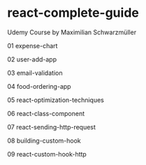 # react-complete-guide

Udemy Course by Maximilian Schwarzmüller

01 expense-chart

02 user-add-app

03 email-validation

04 food-ordering-app

05 react-optimization-techniques

06 react-class-component

07 react-sending-http-request

08 building-custom-hook

09 react-custom-hook-http
